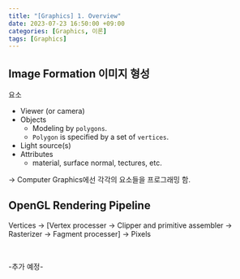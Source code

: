 ```yaml
---
title: "[Graphics] 1. Overview"
date: 2023-07-23 16:50:00 +09:00
categories: [Graphics, 이론]
tags: [Graphics]
---
```


## Image Formation 이미지 형성
요소
- Viewer (or camera)
- Objects
    * Modeling by `polygons`.
    * `Polygon` is specified by a set of `vertices`.
- Light source(s)
- Attributes
    * material, surface normal, tectures, etc.

-> Computer Graphics에선 각각의 요소들을 프로그래밍 함.


## OpenGL Rendering Pipeline
Vertices -> [Vertex processer -> Clipper and primitive assembler ->  Rasterizer -> Fagment processer] -> Pixels


<br>

-추가 예정-